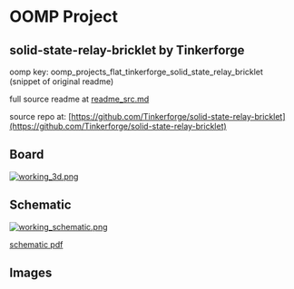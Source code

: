 # OOMP Project  
## solid-state-relay-bricklet  by Tinkerforge  
  
oomp key: oomp_projects_flat_tinkerforge_solid_state_relay_bricklet  
(snippet of original readme)  
  
  
  full source readme at [readme_src.md](readme_src.md)  
  
source repo at: [https://github.com/Tinkerforge/solid-state-relay-bricklet](https://github.com/Tinkerforge/solid-state-relay-bricklet)  
## Board  
  
[![working_3d.png](working_3d_600.png)](working_3d.png)  
## Schematic  
  
[![working_schematic.png](working_schematic_600.png)](working_schematic.png)  
  
[schematic pdf](working_schematic.pdf)  
## Images  
